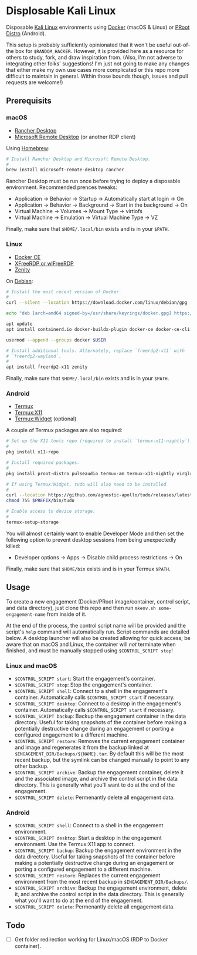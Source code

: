 # Displosable Kali Linux
Disposable [Kali Linux](https://kali.org) environments using [Docker](https://www.docker.com/) (macOS & Linux) or [PRoot Distro](https://github.com/termux/proot-distro) (Android).

This setup is probably sufficiently opinionated that it won't be useful out-of-the box for `$RANDOM_HACKER`. However, it is provided here as a resource for others to study, fork, and draw inspiration from. (Also, I'm not adverse to integrating other folks' suggestions! I'm just not going to make any changes that either make my own use cases more complicated or this repo more difficult to maintain in general. Within those bounds though, issues and pull requests are welcome!)

## Prerequisits
### macOS
- [Rancher Desktop](https://rancherdesktop.io/)
- [Microsoft Remote Desktop](https://apps.apple.com/us/app/microsoft-remote-desktop/id1295203466) (or another RDP client)

Using [Homebrew](https://brew.sh/):

```bash
# Install Rancher Desktop and Microsoft Remote Desktop.
#
brew install microsoft-remote-desktop rancher
```

Rancher Desktop must be run once before trying to deploy a disposable environment. Recommended prences tweaks:

- Application → Behavior → Startup → Automatically start at login → On
- Application → Behavior → Background → Start in the background → On
- Virtual Machine → Volumes → Mount Type → virtiofs
- Virtual Machine → Emulation → Virtual Machine Type → VZ

Finally, make sure that `$HOME/.local/bin` exists and is in your `$PATH`.

### Linux
- [Docker CE](https://docs.docker.com/engine/install/debian/)
- [XFreeRDP or wlFreeRDP](https://www.freerdp.com/)
- [Zenity](https://gitlab.gnome.org/GNOME/zenity)

On [Debian](https://debian.org/):

```bash
# Install the most recent version of Docker.
#
curl --silent --location https://download.docker.com/linux/debian/gpg | gpg --dearmor > /usr/share/keyrings/docker.gpg

echo "deb [arch=amd64 signed-by=/usr/share/keyrings/docker.gpg] https://download.docker.com/linux/debian $(grep -E '^VERSION_CODENAME=' /etc/os-release | sed 's/.*=//') stable" > /etc/apt/sources.list.d/docker.list

apt update
apt install containerd.io docker-buildx-plugin docker-ce docker-ce-cli docker-compose-plugin

usermod --append --groups docker $USER

# Install additional tools. Alternately, replace `freerdp2-x11` with
# `freerdp2-wayland`.
#
apt install freerdp2-x11 zenity
```

Finally, make sure that `$HOME/.local/bin` exists and is in your `$PATH`.

### Android
- [Termux](https://f-droid.org/en/packages/com.termux/)
- [Termux:X11](https://github.com/termux/termux-x11)
- [Termux:Widget](https://github.com/termux/termux-widget) (optional)

A couple of Termux packages are also required:

```bash
# Set up the X11 tools repo (required to install `termux-x11-nightly`).
#
pkg install x11-repo

# Install required packages.
#
pkg install proot-distro pulseaudio termux-am termux-x11-nightly virglrenderer-android which

# If using Termux:Widget, tudo will also need to be installed
#
curl --location https://github.com/agnostic-apollo/tudo/releases/latest/download/tudo --output $PREFIX/bin/tudo
chmod 755 $PREFIX/bin/tudo

# Enable access to device storage.
#
termux-setup-storage
```

You will almost certainly want to enable Developer Mode and then set the following option to prevent desktop sessions from being unexpectedly killed:

- Developer options → Apps → Disable child process restrictions → On

Finally, make sure that `$HOME/bin` exists and is in your Termux `$PATH`.

## Usage
To create a new engagement (Docker/PRoot image/container, control script, and data directory), just clone this repo and then run `mkenv.sh some-engagement-name` from inside of it.

At the end of the process, the control script name will be provided and the script's `help` command will automatically run. Script commands are detailed below. A desktop launcher will also be created allowing for quick access; be aware that on macOS and Linux, the container will *not* terminate when finished, and must be manually stopped using `$CONTROL_SCRIPT stop`!

### Linux and macOS
- `$CONTROL_SCRIPT start`: Start the engagement's container.
- `$CONTROL_SCRIPT stop`: Stop the engagement's container.
- `$CONTROL_SCRIPT shell`: Connect to a shell in the engagement's container. Automatically calls `$CONTROL_SCRIPT start` if necessary.
- `$CONTROL_SCRIPT desktop`: Connect to a desktop in the engagement's container. Automatically calls `$CONTROL_SCRIPT start` if necessary.
- `$CONTROL_SCRIPT backup`: Backup the engagement container in the data directory. Useful for taking snapshots of the container before making a potentially destructive change during an engagement or porting a configured engagement to a different machine.
- `$CONTROL_SCRIPT restore`: Removes the current engagement container and image and regenerates it from the backup linked at `$ENGAGEMENT_DIR/Backups/${NAME}.tar`. By default this will be the most recent backup, but the symlink can be changed manually to point to any other backup.
- `$CONTROL_SCRIPT archive`: Backup the engagement container, delete it and the associated image, and archive the control script in the data directory. This is generally what you'll want to do at the end of the engagement.
- `$CONTROL_SCRIPT delete`: Permenantly delete all engagement data.

### Android
- `$CONTROL_SCRIPT shell`: Connect to a shell in the engagement environment.
- `$CONTROL_SCRIPT desktop`: Start a desktop in the engagement environment. Use the Termux:X11 app to connect.
- `$CONTROL_SCRIPT backup`: Backup the engagement environment in the data directory. Useful for taking snapshots of the container before making a potentially destructive change during an engagement or porting a configured engagement to a different machine.
- `$CONTROL_SCRIPT restore`: Replaces the current engagement environment from the most recent backup in `$ENGAGEMENT_DIR/Backups/`.
- `$CONTROL_SCRIPT archive`: Backup the engagement environment, delete it, and archive the control script in the data directory. This is generally what you'll want to do at the end of the engagement.
- `$CONTROL_SCRIPT delete`: Permenantly delete all engagement data.

## Todo
- [ ] Get folder redirection working for Linux/macOS (RDP to Docker container).
